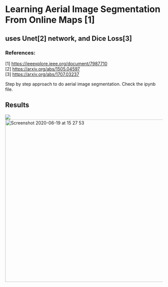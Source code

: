 

# Learning Aerial Image Segmentation From Online Maps [1]
## uses Unet[2] network, and Dice Loss[3]

### References:
[1] https://ieeexplore.ieee.org/document/7987710 <br/>
[2] https://arxiv.org/abs/1505.04597 <br/>
[3] https://arxiv.org/abs/1707.03237


Step by step approach to do aerial image segmentation. Check the ipynb file.
## Results
<img src ="https://user-images.githubusercontent.com/33628181/85137331-4ea0c980-b241-11ea-8a27-28aa0460b44a.png"/><br/>
<img width="518" alt="Screenshot 2020-06-19 at 15 27 53" src="https://user-images.githubusercontent.com/33628181/85137419-7a23b400-b241-11ea-93da-770f3b3122b8.png">
